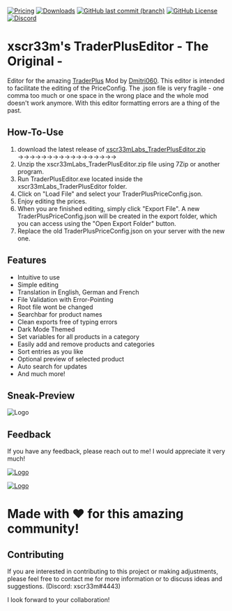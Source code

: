 [![Pricing](https://img.shields.io/badge/Price-Free-green?style=for-the-badge&color=green)](https://github.com/xscr33m/TraderPlusEditor/)
[![Downloads](https://img.shields.io/github/downloads/xscr33m/TraderPlusEditor/total?style=for-the-badge&color=gold)](https://github.com/xscr33m/TraderPlusEditor/releases)
[![GitHub last commit (branch)](https://img.shields.io/github/last-commit/xscr33m/TraderPlusEditor/Master?style=for-the-badge&color=gold)](https://github.com/xscr33m/TraderPlusEditor/commits/Master/)
[![GitHub License](https://img.shields.io/github/license/xscr33m/TraderPlusEditor?style=for-the-badge&color=gold)](https://github.com/xscr33m/TraderPlusEditor/)
[![Discord](https://img.shields.io/discord/1102440447835648124?style=for-the-badge&label=Discord&color=gold)](https://discord.com/invite/PasvscT4Nh)


# xscr33m's TraderPlusEditor - The Original -
Editor for the amazing [TraderPlus](https://steamcommunity.com/sharedfiles/filedetails/?id=2458896948) Mod by [Dmitri060](https://steamcommunity.com/id/Dmitri060). 
This editor is intended to facilitate the editing of the PriceConfig. 
The .json file is very fragile - one comma too much or one space in the wrong place and the whole mod doesn't work anymore. 
With this editor formatting errors are a thing of the past.


## How-To-Use

   1. download the latest release of [xscr33mLabs_TraderPlusEditor.zip](https://github.com/xscr33m/TraderPlusEditor/releases)  →→→→→→→→→→→→→→→→→
   2. Unzip the xscr33mLabs_TraderPlusEditor.zip file using 7Zip or another program.
   3. Run TraderPlusEditor.exe located inside the xscr33mLabs_TraderPlusEditor folder.
   4. Click on "Load File" and select your TraderPlusPriceConfig.json.
   5. Enjoy editing the prices.
   6. When you are finished editing, simply click "Export File". A new TraderPlusPriceConfig.json will be created in the export folder, which you can access using the "Open Export Folder" button.
   7. Replace the old TraderPlusPriceConfig.json on your server with the new one.
   

## Features

- Intuitive to use
- Simple editing
- Translation in English, German and French
- File Validation with Error-Pointing
- Root file wont be changed
- Searchbar for product names
- Clean exports free of typing errors
- Dark Mode Themed
- Set variables for all products in a category
- Easily add and remove products and categories
- Sort entries as you like
- Optional preview of selected product
- Auto search for updates
- And much more!


## Sneak-Preview

![Logo](https://cdn.discordapp.com/attachments/1183147757612040324/1208937087827574844/Preview.png?ex=65e51966&is=65d2a466&hm=c0adf9c64ef3f6b9624b8ca15d89ea6c2ee50fdda5f5a4b5353bada305e02181&)


## Feedback

If you have any feedback, please reach out to me!
I would appreciate it very much! 

[![Logo](https://cdn.discordapp.com/attachments/1182770512133361754/1183151523581153462/Discord_Banner.png)](https://discord.com/invite/PasvscT4Nh)

[![Logo](https://cdn.discordapp.com/attachments/1182770512133361754/1183155022419197982/PayPal_Donate.png)](https://www.paypal.com/paypalme/dheil53)

# Made with ♥ for this amazing community!

## Contributing

If you are interested in contributing to this project or making adjustments, please feel free to contact me for more information or to discuss ideas and suggestions. (Discord: xscr33m#4443)

I look forward to your collaboration!




<!-- Trader, Trader Plus, TraderPlus, Editor, DayZ, Tool, Tools, TraderEditor, Trader Editor, Mod, Mods, Steam, Workshop Server -->
